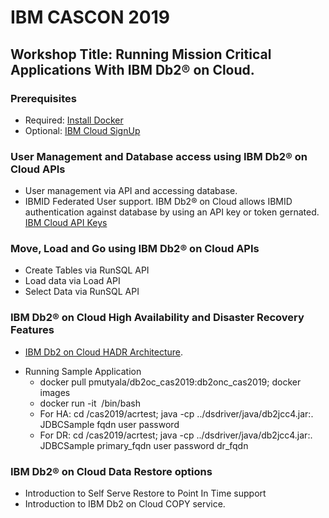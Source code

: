 # IBM CASCON 2019
## Workshop Title: Running Mission Critical Applications With IBM Db2® on Cloud.

### Prerequisites
* Required: [Install Docker](https://docs.docker.com/v17.09/engine/installation)
* Optional: [IBM Cloud SignUp](https://cloud.ibm.com/registration)


### User Management and Database access using IBM Db2® on Cloud APIs
* User management via API and accessing database.
* IBMID Federated User support. IBM Db2® on Cloud allows IBMID authentication against database by using an API key or token gernated. [IBM Cloud API Keys](https://cloud.ibm.com/iam/apikeys)


### Move, Load and Go using IBM Db2® on Cloud APIs
* Create Tables via RunSQL API  
* Load data via Load API
* Select Data via RunSQL API

### IBM Db2® on Cloud High Availability and Disaster Recovery Features
* [IBM Db2 on Cloud HADR Architecture](https://github.com/pmutyala/cas2019/blob/master/CASCON_2019_submission_260.pdf).


- Running Sample Application
  * docker pull pmutyala/db2oc_cas2019:db2onc_cas2019; docker images
  * docker run -it <image id> /bin/bash
  * For HA: cd /cas2019/acrtest; java -cp ../dsdriver/java/db2jcc4.jar:. JDBCSample fqdn user password
  * For DR: cd /cas2019/acrtest; java -cp ../dsdriver/java/db2jcc4.jar:. JDBCSample primary_fqdn user password dr_fqdn
  
### IBM Db2® on Cloud Data Restore options
* Introduction to Self Serve Restore to Point In Time support
* Introduction to IBM Db2 on Cloud COPY service.
  



